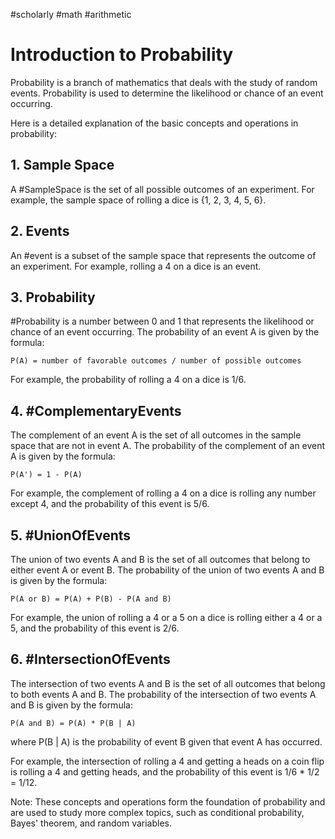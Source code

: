 #scholarly #math #arithmetic

# Introduction to Probability

Probability is a branch of mathematics that deals with the study of random events. Probability is used to determine the likelihood or chance of an event occurring.

Here is a detailed explanation of the basic concepts and operations in probability:

## 1. Sample Space

A #SampleSpace is the set of all possible outcomes of an experiment. For example, the sample space of rolling a dice is {1, 2, 3, 4, 5, 6}.

## 2. Events

An #event is a subset of the sample space that represents the outcome of an experiment. For example, rolling a 4 on a dice is an event.

## 3. Probability

#Probability is a number between 0 and 1 that represents the likelihood or chance of an event occurring. The probability of an event A is given by the formula:

`P(A) = number of favorable outcomes / number of possible outcomes`

For example, the probability of rolling a 4 on a dice is 1/6.

## 4. #ComplementaryEvents

The complement of an event A is the set of all outcomes in the sample space that are not in event A. The probability of the complement of an event A is given by the formula:

`P(A') = 1 - P(A)`

For example, the complement of rolling a 4 on a dice is rolling any number except 4, and the probability of this event is 5/6.

## 5. #UnionOfEvents

The union of two events A and B is the set of all outcomes that belong to either event A or event B. The probability of the union of two events A and B is given by the formula:

`P(A or B) = P(A) + P(B) - P(A and B)`

For example, the union of rolling a 4 or a 5 on a dice is rolling either a 4 or a 5, and the probability of this event is 2/6.

## 6. #IntersectionOfEvents

The intersection of two events A and B is the set of all outcomes that belong to both events A and B. The probability of the intersection of two events A and B is given by the formula:

`P(A and B) = P(A) * P(B | A)`

where P(B | A) is the probability of event B given that event A has occurred.

For example, the intersection of rolling a 4 and getting a heads on a coin flip is rolling a 4 and getting heads, and the probability of this event is 1/6 * 1/2 = 1/12.

Note: These concepts and operations form the foundation of probability and are used to study more complex topics, such as conditional probability, Bayes' theorem, and random variables.